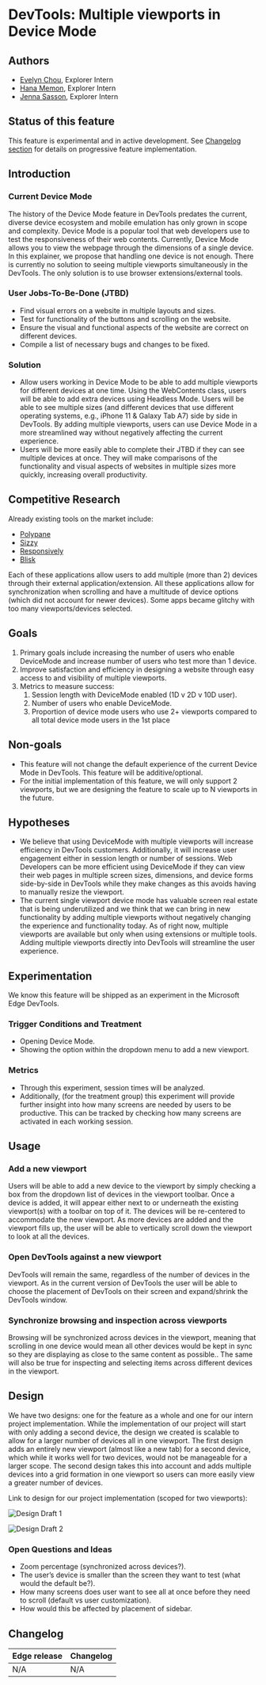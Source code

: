 # DevTools: Multiple viewports in Device Mode

## Authors

- [Evelyn Chou](https://github.com/evelynchou02), Explorer Intern
- [Hana Memon](https://github.com/hanamemon), Explorer Intern
- [Jenna Sasson](https://github.com/jenna-sasson), Explorer Intern

## Status of this feature

This feature is experimental and in active development. See [Changelog section](#changelog) for details on progressive feature implementation.

## Introduction

### Current Device Mode

The history of the Device Mode feature in DevTools predates the current, diverse device ecosystem and mobile emulation has only grown in scope and complexity. Device Mode is a popular tool that web developers use to test the responsiveness of their web contents. Currently, Device Mode allows you to view the webpage through the dimensions of a single device. In this explainer, we propose that handling one device is not enough. There is currently no solution to seeing multiple viewports simultaneously in the DevTools. The only solution is to use browser extensions/external tools.

### User Jobs-To-Be-Done (JTBD)

- Find visual errors on a website in multiple layouts and sizes.
- Test for functionality of the buttons and scrolling on the website.
- Ensure the visual and functional aspects of the website are correct on different devices.
- Compile a list of necessary bugs and changes to be fixed.

### Solution

- Allow users working in Device Mode to be able to add multiple viewports for different devices at one time. Using the WebContents class, users will be able to add extra devices using Headless Mode. Users will be able to see multiple sizes (and different devices that use different operating systems, e.g., iPhone 11 & Galaxy Tab A7) side by side in DevTools. By adding multiple viewports, users can use Device Mode in a more streamlined way without negatively affecting the current experience.
- Users will be more easily able to complete their JTBD if they can see multiple devices at once. They will make comparisons of the functionality and visual aspects of websites in multiple sizes more quickly, increasing overall productivity.
  
## Competitive Research

Already existing tools on the market include:

- [Polypane](https://polypane.app/)
- [Sizzy](http://sizzy.co/)
- [Responsively](https://responsively.app/)
- [Blisk](https://blisk.io/)

Each of these applications allow users to add multiple (more than 2) devices through their external application/extension. All these applications allow for synchronization when scrolling and have a multitude of device options (which did not account for newer devices). Some apps became glitchy with too many viewports/devices selected.

## Goals

1. Primary goals include increasing the number of users who enable DeviceMode and increase number of users who test more than 1 device.
1. Improve satisfaction and efficiency in designing a website through easy access to and visibility of multiple viewports.
1. Metrics to measure success:
    1. Session length with DeviceMode enabled (1D v 2D v 10D user).
    1. Number of users who enable DeviceMode.
    1. Proportion of device mode users who use 2+ viewports compared to all total device mode users in the 1st place

## Non-goals

- This feature will not change the default experience of the current Device Mode in DevTools. This feature will be additive/optional.
- For the initial implementation of this feature, we will only support 2 viewports, but we are designing the feature to scale up to N viewports in the future.

## Hypotheses

- We believe that using DeviceMode with multiple viewports will increase efficiency in DevTools customers. Additionally, it will increase user engagement either in session length or number of sessions. Web Developers can be more efficient using DeviceMode if they can view their web pages in multiple screen sizes, dimensions, and device forms side-by-side in DevTools while they make changes as this avoids having to manually resize the viewport. 
- The current single viewport device mode has valuable screen real estate that is being underutilized and we think that we can bring in new functionality by adding multiple viewports without negatively changing the experience and functionality today. As of right now, multiple viewports are available but only when using extensions or multiple tools. Adding multiple viewports directly into DevTools will streamline the user experience.

## Experimentation

We know this feature will be shipped as an experiment in the Microsoft Edge DevTools.

### Trigger Conditions and Treatment

- Opening Device Mode.
- Showing the option within the dropdown menu to add a new viewport.

### Metrics

- Through this experiment, session times will be analyzed.
- Additionally, (for the treatment group) this experiment will provide further insight into how many screens are needed by users to be productive. This can be tracked by checking how many screens are activated in each working session.

## Usage

### Add a new viewport

Users will be able to add a new device to the viewport by simply checking a box from the dropdown list of devices in the viewport toolbar. Once a device is added, it will appear either next to or underneath the existing viewport(s) with a toolbar on top of it. The devices will be re-centered to accommodate the new viewport. As more devices are added and the viewport fills up, the user will be able to vertically scroll down the viewport to look at all the devices.

### Open DevTools against a new viewport

DevTools will remain the same, regardless of the number of devices in the viewport. As in the current version of DevTools the user will be able to choose the placement of DevTools on their screen and expand/shrink the DevTools window.

### Synchronize browsing and inspection across viewports

Browsing will be synchronized across devices in the viewport, meaning that scrolling in one device would mean all other devices would be kept in sync so they are displaying as close to the same content as possible.. The same will also be true for inspecting and selecting items across different devices in the viewport.

## Design

We have two designs: one for the feature as a whole and one for our intern project implementation. While the implementation of our project will start with only adding a second device, the design we created is scalable to allow for a larger number of devices all in one viewport. The first design adds an entirely new viewport (almost like a new tab) for a second device, which while it works well for two devices, would not be manageable for a larger scope. The second design takes this into account and adds multiple devices into a grid formation in one viewport so users can more easily view a greater number of devices.

Link to design for our project implementation (scoped for two viewports): 

![Design Draft 1](DesignDraft1.png)

![Design Draft 2](DesignDraft2.png)

### Open Questions and Ideas

- Zoom percentage (synchronized across devices?).
- The user’s device is smaller than the screen they want to test (what would the default be?).
- How many screens does user want to see all at once before they need to scroll (default vs user customization).
- How would this be affected by placement of sidebar.

<!-- ## Sizing the Business Opportunity

Given that Device Mode is the second most used feature in DevTools users, such as professional developers and website testers, will continue to rely on Edge DevTools to streamline their processes. This feature will drive developers to Edge when they're specifically testing multiple screen sizes/devices/layouts. -->

## Changelog

| Edge release | Changelog                                               |
|--------------|---------------------------------------------------------|
| N/A          | N/A                                                     |
